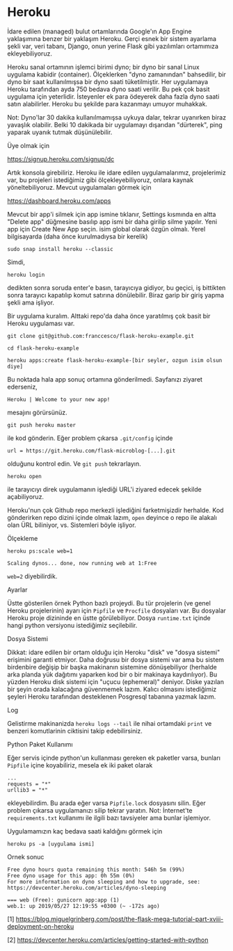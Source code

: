 Heroku
========

İdare edilen (managed) bulut ortamlarında Google'ın App Engine
yaklaşımına benzer bir yaklaşım Heroku. Gerçi esnek bir sistem
ayarlama şekli var, veri tabanı, Django, onun yerine Flask gibi
yazılımları ortamımıza ekleyebiliyoruz. 

Heroku sanal ortamının işlemci birimi dyno; bir dyno bir sanal Linux
uygulama kabidir (container). Ölçeklerken "dyno zamanından"
bahsedilir, bir dyno bir saat kullanılmışsa bir dyno saati
tüketilmiştir. Her uygulamaya Heroku tarafından ayda 750 bedava dyno
saati verilir. Bu pek çok basit uygulama için yeterlidir. İsteyenler
ek para ödeyerek daha fazla dyno saati satın alabilirler. Heroku bu
şekilde para kazanmayı umuyor muhakkak.

Not: Dyno'lar 30 dakika kullanılmamışsa uykuya dalar, tekrar uyanırken
biraz yavaşlık olabilir. Belki 10 dakikada bir uygulamayı dışarıdan
"dürterek", ping yaparak uyanık tutmak düşünülebilir.

Üye olmak için 

https://signup.heroku.com/signup/dc

Artık konsola girebiliriz. Heroku ile idare edilen uygulamalarımız,
projelerimiz var, bu projeleri istediğimiz gibi ölçekleyebiliyoruz,
onlara kaynak yöneltebiliyoruz. Mevcut uygulamaları görmek için 

https://dashboard.heroku.com/apps

Mevcut bir app'i silmek için app ismine tıklanır, Settings kısmında en
altta "Delete app" düğmesine basılıp app ismi bir daha girilip silme
yapılır. Yeni app için Create New App seçin. isim global olarak özgün
olmalı. Yerel bilgisayarda (daha önce kurulmadıysa bir kerelik)

```
sudo snap install heroku --classic
```

Simdi,

```
heroku login
```

dedikten sonra soruda enter'e basın, tarayıcıya gidiyor, bu geçici, iş
bittikten sonra tarayıcı kapatılıp komut satırına dönülebilir. Biraz
garip bir giriş yapma şekli ama işliyor.

Bir uygulama kuralım. Alttaki repo'da daha önce yaratılmış çok basit
bir Heroku uygulaması var. 

```
git clone git@github.com:franccesco/flask-heroku-example.git

cd flask-heroku-example

heroku apps:create flask-heroku-example-[bir seyler, ozgun isim olsun diye]
```

Bu noktada hala app sonuç ortamına gönderilmedi. Sayfanızı ziyaret ederseniz,

```
Heroku | Welcome to your new app!
```

mesajını görürsünüz.

```
git push heroku master
```

ile kod gönderin. Eğer problem çıkarsa `.git/config` içinde

```
url = https://git.heroku.com/flask-microblog-[...].git
```

olduğunu kontrol edin. Ve `git push` tekrarlayın.

```
heroku open
```

ile tarayıcıyı direk uygulamanın işlediği URL'i ziyared edecek şekilde
açabiliyoruz.

Heroku'nun çok Github repo merkezli işlediğini farketmişizdir
herhalde. Kod gönderirken repo dizini içinde olmak lazım, `open`
deyince o repo ile alakalı olan ÜRL biliniyor, vs. Sistemleri böyle işliyor.

Ölçekleme

```
heroku ps:scale web=1
```

```
Scaling dynos... done, now running web at 1:Free
```

`web=2` diyebilirdik.

Ayarlar

Üstte gösterilen örnek Python bazlı projeydi. Bu tür projelerin (ve
genel Heroku projelerinin) ayarı için `Pipfile` ve `Procfile`
dosyaları var. Bu dosyalar Heroku proje dizininde en üstte
görülebiliyor. Dosya `runtime.txt` içinde hangi python versiyonu
istediğimiz seçilebilir.

Dosya Sistemi

Dikkat: idare edilen bir ortam olduğu için Heroku "disk" ve "dosya
sistemi" erişimini garanti etmiyor. Daha doğrusu bir dosya sistemi var
ama bu sistem birdenbire değişip bir başka makinanın sistemine
dönüşebiliyor (herhalde arka planda yük dağıtımı yaparken kod bir o
bir makinaya kaydırılıyor). Bu yüzden Heroku disk sistemi için "uçucu
(ephemeral)" deniyor. Diske yazılan bir şeyin orada kalacağına
güvenmemek lazım. Kalıcı olmasını istediğimiz şeyleri Heroku
tarafından desteklenen Posgresql tabanına yazmak lazım.

Log

Gelistirme makinanizda `heroku logs --tail` ile nihai ortamdaki
`print` ve benzeri komutlarinin ciktisini takip edebilirsiniz.

Python Paket Kullanımı

Eğer servis içinde python'un kullanması gereken ek paketler varsa,
bunları `Pipfile` içine koyabiliriz, mesela ek iki paket olarak

```
...
requests = "*"
urllib3 = "*"
```

ekleyebilirdim. Bu arada eğer varsa `Pipfile.lock` dosyasını
silin. Eğer problem çıkarsa uygulamanızı silip tekrar yaratın. Not:
İnternet'te `requirements.txt` kullanımı ile ilgili bazı tavsiyeler
ama bunlar işlemiyor.

Uygulamamızın kaç bedava saati kaldığını görmek için

```
heroku ps -a [uygulama ismi]
```

Ornek sonuc

```
Free dyno hours quota remaining this month: 546h 5m (99%)
Free dyno usage for this app: 0h 55m (0%)
For more information on dyno sleeping and how to upgrade, see:
https://devcenter.heroku.com/articles/dyno-sleeping

=== web (Free): gunicorn app:app (1)
web.1: up 2019/05/27 12:19:55 +0300 (~ -172s ago)
```

[1] https://blog.miguelgrinberg.com/post/the-flask-mega-tutorial-part-xviii-deployment-on-heroku

[2] https://devcenter.heroku.com/articles/getting-started-with-python
